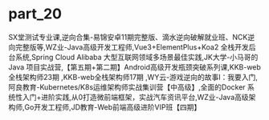 # part_20
SX堂测试专业课,逆向合集-易锦安卓11期完整版、滴水逆向破解就业班、NCK逆向完整版等,WZ业-Java高级开发工程师,Vue3+ElementPlus+Koa2 全栈开发后台系统,Spring Cloud Alibaba 大型互联网领域多场景最佳实践,JK大学-小马哥的 Java 项目实战营,【第五期+第二期】Android高级开发瓶颈突破系列课,KKB-web全栈架构师23期 ,KKB-web全栈架构师17期 ,WY云-游戏逆向的故事Ⅰ：我要入门,阿良教育-Kubernetes/K8s运维架构师实战集训营【中高级】,全面的Docker 系统性入门+进阶实践,从0打造微前端框架，实战汽车资讯平台,WZ业-Java高级架构师,Go开发工程师,JD教育-Web前端高级进阶VIP班【四期】
